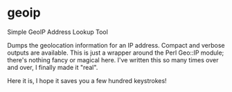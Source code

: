 # geoip
Simple GeoIP Address Lookup Tool

Dumps the geolocation information for an IP address.
Compact and verbose outputs are available.
This is just a wrapper around the Perl Geo::IP module;
there's nothing fancy or magical here.
I've written this so many times over and over, 
I finally made it "real".  

Here it is, I hope it saves you a few hundred keystrokes!
